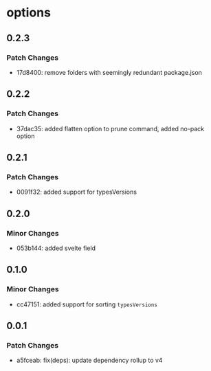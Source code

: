 # options

## 0.2.3

### Patch Changes

- 17d8400: remove folders with seemingly redundant package.json

## 0.2.2

### Patch Changes

- 37dac35: added flatten option to prune command, added no-pack option

## 0.2.1

### Patch Changes

- 0091f32: added support for typesVersions

## 0.2.0

### Minor Changes

- 053b144: added svelte field

## 0.1.0

### Minor Changes

- cc47151: added support for sorting `typesVersions`

## 0.0.1

### Patch Changes

- a5fceab: fix(deps): update dependency rollup to v4
